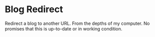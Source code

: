 Blog Redirect
=============

Redirect a blog to another URL.
From the depths of my computer. No promises that this is up-to-date or in working condition.